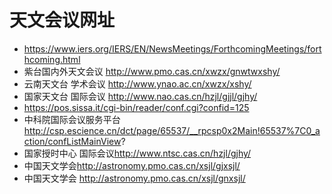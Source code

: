 # 天文会议网址

- https://www.iers.org/IERS/EN/NewsMeetings/ForthcomingMeetings/forthcoming.html
- 紫台国内外天文会议 <http://www.pmo.cas.cn/xwzx/gnwtwxshy/>
- 云南天文台 学术会议 <http://www.ynao.ac.cn/xwzx/xshy/>
- 国家天文台 国际会议 <http://www.nao.cas.cn/hzjl/gjjl/gjhy/>
- <https://pos.sissa.it/cgi-bin/reader/conf.cgi?confid=125>
- 中科院国际会议服务平台 http://csp.escience.cn/dct/page/65537/__rpcsp0x2Main!65537%7C0_action/confListMainView?
- 国家授时中心 国际会议<http://www.ntsc.cas.cn/hzjl/gjhy/>
- 中国天文学会<http://astronomy.pmo.cas.cn/xsjl/gjxsjl/>
- 中国天文学会 <http://astronomy.pmo.cas.cn/xsjl/gnxsjl/>